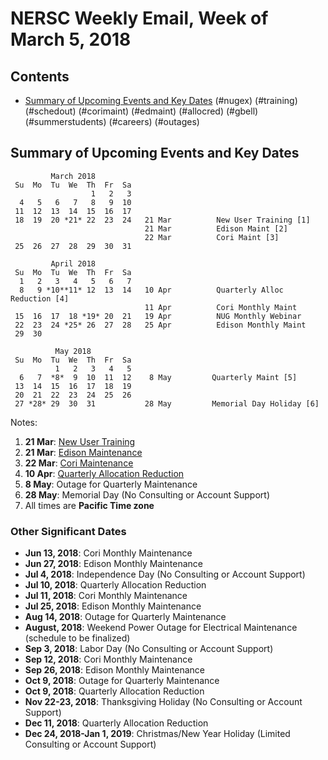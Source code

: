 # NERSC Weekly Email, Week of March 5, 2018 #

## Contents ## 

- [Summary of Upcoming Events and Key Dates](#dates)
(#nugex)
(#training)
(#schedout)
(#corimaint)
(#edmaint)
(#allocred)
(#gbell)
(#summerstudents)
(#careers)
(#outages)

## Summary of Upcoming Events and Key Dates <a name="dates"/> ##

             March 2018
     Su  Mo  Tu  We  Th  Fr  Sa
                      1   2   3   
      4   5   6   7   8   9  10   
     11  12  13  14  15  16  17   
     18  19  20 *21* 22  23  24   21 Mar          New User Training [1]
                                  21 Mar          Edison Maint [2]
                                  22 Mar          Cori Maint [3]
     25  26  27  28  29  30  31

             April 2018
     Su  Mo  Tu  We  Th  Fr  Sa
      1   2   3   4   5   6   7
      8   9 *10**11* 12  13  14   10 Apr          Quarterly Alloc Reduction [4]
                                  11 Apr          Cori Monthly Maint 
     15  16  17  18 *19* 20  21   19 Apr          NUG Monthly Webinar 
     22  23  24 *25* 26  27  28   25 Apr          Edison Monthly Maint
     29  30

              May 2018
     Su  Mo  Tu  We  Th  Fr  Sa
              1   2   3   4   5
      6   7  *8*  9  10  11  12    8 May         Quarterly Maint [5]
     13  14  15  16  17  18  19
     20  21  22  23  24  25  26
     27 *28* 29  30  31           28 May         Memorial Day Holiday [6]

Notes:
1. **21 Mar**: [New User Training](https://goo.gl/6nLbUi)
2. **21 Mar**: [Edison Maintenance](#edmaint)
3. **22 Mar**: [Cori Maintenance](#corimaint)
4. **10 Apr**: [Quarterly Allocation Reduction](#allocred)
5. **8 May**: Outage for Quarterly Maintenance
6. **28 May**: Memorial Day (No Consulting or Account Support)
7. All times are **Pacific Time zone**


### Other Significant Dates ###
- **Jun 13, 2018**: Cori Monthly Maintenance
- **Jun 27, 2018**: Edison Monthly Maintenance
- **Jul  4, 2018**: Independence Day (No Consulting or Account Support)
- **Jul 10, 2018**: Quarterly Allocation Reduction
- **Jul 11, 2018**: Cori Monthly Maintenance
- **Jul 25, 2018**: Edison Monthly Maintenance
- **Aug 14, 2018**: Outage for Quarterly Maintenance
- **August, 2018**: Weekend Power Outage for Electrical Maintenance (schedule to be finalized)
- **Sep  3, 2018**: Labor Day (No Consulting or Account Support)
- **Sep 12, 2018**: Cori Monthly Maintenance
- **Sep 26, 2018**: Edison Monthly Maintenance
- **Oct  9, 2018**: Outage for Quarterly Maintenance
- **Oct  9, 2018**: Quarterly Allocation Reduction
- **Nov 22-23, 2018**: Thanksgiving Holiday (No Consulting or Account Support)
- **Dec 11, 2018**: Quarterly Allocation Reduction
- **Dec 24, 2018-Jan 1, 2019**: Christmas/New Year Holiday (Limited Consulting or Account Support)

